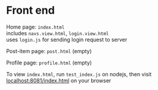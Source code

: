 # Front end
Home page: `index.html`  
  includes `navs.view.html`, `login.view.html`  
  uses `login.js` for sending login request to server  
  
Post-item page: `post.html` (empty)  

Profile page: `profile.html` (empty)  
  
To view `index.html`, run `test_index.js` on nodejs, then visit [localhost:8081/index.html](http://localhost:8081/index.html) on your browser  
